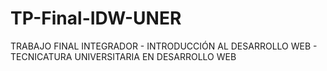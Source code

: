 # TP-Final-IDW-UNER
TRABAJO FINAL INTEGRADOR - INTRODUCCIÓN AL DESARROLLO WEB - TECNICATURA UNIVERSITARIA EN DESARROLLO WEB

